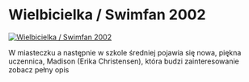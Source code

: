 Wielbicielka / Swimfan 2002 
=============
[![Wielbicielka / Swimfan 2002 ](http://vidos.pl/images/player.gif)](http://vidos.pl/wielbicielka-swimfan-2002)

 W miasteczku a następnie w szkole średniej pojawia się nowa, piękna uczennica, Madison (Erika Christensen), która budzi zainteresowanie zobacz pełny opis
